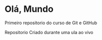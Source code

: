 # Olá,  Mundo
 Primeiro repositorio do curso de Git e GitHub

 Repositorio Criado durante uma ula ao vivo
